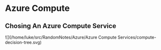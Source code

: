 

# Azure Compute



## Chosing An Azure Compute Service

![](/home/luke/src/RandomNotes/Azure/Azure Compute Services/compute-decision-tree.svg)